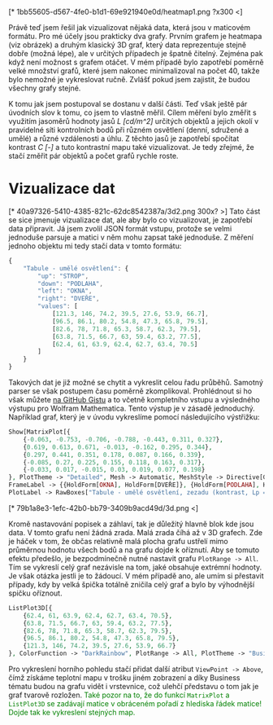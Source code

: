 [* 1bb55605-d567-4fe0-b1d1-69e921940e0d/heatmap1.png ?x300 <]

Právě teď jsem řešil jak vizualizovat nějaká data, která jsou v maticovém formátu. Pro mé účely jsou prakticky dva grafy. Prvním grafem je heatmapa (viz obrázek) a druhým klasický 3D graf, který data reprezentuje stejně dobře (možná lépe), ale v určitých případech je špatně čitelný. Zejména pak když není možnost s grafem otáčet. V mém případě bylo zapotřebí poměrně velké množství grafů, které jsem nakonec minimalizoval na počet 40, takže bylo nemožné je vykreslovat ručně. Zvlášť pokud jsem zajistit, že budou všechny grafy stejné.

K tomu jak jsem postupoval se dostanu v další části. Teď však ještě pár úvodních slov k tomu, co jsem to vlastně měřil. Cílem měření bylo změřit s využitím jasoměrů hodnoty jasů *L [cd/m^2]* určitých objektů a jejich okolí v pravidelné síti kontrolních bodů při různém osvětlení (denní, sdružené a umělé) a různé vzdálenosti a úhlu. Z těchto jasů je zapotřebí spočítat kontrast *C [-]* a tuto kontrastní mapu také vizualizovat. Je tedy zřejmé, že stačí změřit pár objektů a počet grafů rychle roste.

Vizualizace dat
===============
[* 40a97326-5410-4385-821c-62dc8542387a/3d2.png 300x? >]
Tato část se sice jmenuje vizualizace dat, ale aby bylo co vizualizovat, je zapotřebí data připravit. Já jsem zvolil JSON formát vstupu, protože se velmi jednoduše parsuje a matici v něm mohu zapsat také jednoduše. Z měření jednoho objektu mi tedy stačí data v tomto formátu:

```javascript
{
	"Tabule - umělé osvětlení": {
		"up": "STROP",
		"down": "PODLAHA",
		"left": "OKNA",
		"right": "DVEŘE",
		"values": [
			[121.3, 146, 74.2, 39.5, 27.6, 53.9, 66.7],
			[96.5, 86.1, 80.2, 54.8, 47.3, 65.8, 79.5],
			[82.6, 78, 71.8, 65.3, 58.7, 62.3, 79.5],
			[63.8, 71.5, 66.7, 63, 59.4, 63.2, 77.5],
			[62.4, 61, 63.9, 62.4, 62.7, 63.4, 70.5]
		]
	}
}
```

Takových dat je již možné se chytit a vykreslit celou řadu průběhů. Samotný parser se však postupem času poměrně zkomplikoval. Prohlédnout si ho však můžete [na GitHub Gistu](https://gist.github.com/mrtnzlml/9ec02541555e419a8df9#file-parser7-php) a to včetně kompletního vstupu a výsledného výstupu pro Wolfram Mathematica. Tento výstup je v zásadě jednoduchý. Například graf, který je v úvodu vykreslíme pomocí následujícího výstřižku:

```php
Show[MatrixPlot[{
	{-0.063, -0.753, -0.706, -0.788, -0.443, 0.311, 0.327},
	{0.619, 0.613, 0.671, -0.013, -0.162, 0.295, 0.344},
	{0.297, 0.441, 0.351, 0.178, 0.087, 0.166, 0.339},
	{-0.085, 0.27, 0.225, 0.155, 0.118, 0.163, 0.317},
	{-0.033, 0.017, -0.015, 0.03, 0.019, 0.077, 0.198}
}, PlotTheme -> "Detailed", Mesh -> Automatic, MeshStyle -> Directive[GrayLevel[0], Opacity[0.5], Dashing[{0, Small}]]],
FrameLabel -> {{HoldForm[OKNA], HoldForm[DVEŘE]}, {HoldForm[PODLAHA], HoldForm[STROP]}},
PlotLabel -> RawBoxes["Tabule - umělé osvětlení, zezadu (kontrast, Lp = 59.7)"], LabelStyle -> {GrayLevel[0]}]
```

[* 79b1a8e3-1efc-42b0-bb79-3409b9acd49d/3d.png <]

Kromě nastavování popisek a záhlaví, tak je důležitý hlavně blok kde jsou data. V tomto grafu není žádná zrada. Malá zrada číhá až v 3D grafech. Zde je háček v tom, že občas relativně malá plocha grafu ustřelí mimo průměrnou hodnotu všech bodů a na grafu dojde k oříznutí. Aby se tomuto efektu předešlo, je bezpodmínečně nutné nastavit grafu `PlotRange -> All`. Tím se vykreslí celý graf nezávisle na tom, jaké obsahuje extrémní hodnoty. Je však otázka jestli je to žádoucí. V mém případě ano, ale umím si přestavit případy, kdy by velká špička totálně zničila celý graf a bylo by výhodnější spičku oříznout.

```php
ListPlot3D[{
	{62.4, 61, 63.9, 62.4, 62.7, 63.4, 70.5},
	{63.8, 71.5, 66.7, 63, 59.4, 63.2, 77.5},
	{82.6, 78, 71.8, 65.3, 58.7, 62.3, 79.5},
	{96.5, 86.1, 80.2, 54.8, 47.3, 65.8, 79.5},
	{121.3, 146, 74.2, 39.5, 27.6, 53.9, 66.7}
}, ColorFunction -> "DarkRainbow", PlotRange -> All, PlotTheme -> "Business"]
```

Pro vykreslení horního pohledu stačí přidat další atribut `ViewPoint -> Above`, čímž získáme teplotní mapu v trošku jiném zobrazení a díky Business tématu budou na grafu vidět i vrstevnice, což ulehčí představu o tom jak je graf tvarově rozložen. <span style="color:green">Také pozor na to, že do funkcí `MatrixPlot` a `ListPlot3D` se zadávají matice v obráceném pořadí z hlediska řádek matice! Dojde tak ke vykreslení stejných map.</span>